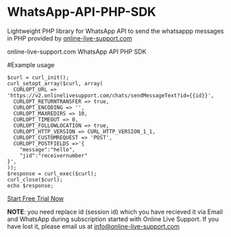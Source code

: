 # WhatsApp-API-PHP-SDK
Lightweight PHP library for WhatsApp API to send the whatsappp messages in PHP provided by [online-live-support.com](https://online-live-support.com)

online-live-support.com WhatsApp API PHP SDK

#Example usage

```<?php
$curl = curl_init();
curl_setopt_array($curl, array(
  CURLOPT_URL => 'https://v2.onlinelivesupport.com/chats/sendMessageText?id={{id}}',
  CURLOPT_RETURNTRANSFER => true,
  CURLOPT_ENCODING => '',
  CURLOPT_MAXREDIRS => 10,
  CURLOPT_TIMEOUT => 0,
  CURLOPT_FOLLOWLOCATION => true,
  CURLOPT_HTTP_VERSION => CURL_HTTP_VERSION_1_1,
  CURLOPT_CUSTOMREQUEST => 'POST',
  CURLOPT_POSTFIELDS =>'{
    "message":"hello",
    "jid":"receivernumber"
}',
));
$response = curl_exec($curl);
curl_close($curl);
echo $response;
```
[Start Free Trial Now
](https://online-live-support.com)

**NOTE**: you need replace id (session id) which you have recieved it via Email and WhatsApp during subscription started with Online Live Support. If you have lost it, please email us at info@online-live-support.com
